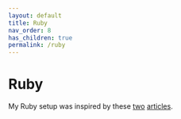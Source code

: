 ```yaml
---
layout: default
title: Ruby
nav_order: 8
has_children: true
permalink: /ruby
---
```


# Ruby

My Ruby setup was inspired by these [two](https://medium.com/@hpux/using-chruby-as-the-default-ruby-version-manager-c11346e3cc) [articles](https://stevemarshall.com/journal/why-i-use-chruby/).
